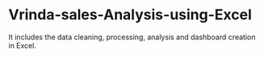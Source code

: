 # Vrinda-sales-Analysis-using-Excel
It includes  the data cleaning, processing, analysis and dashboard creation in Excel.

